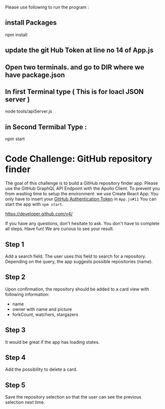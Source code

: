 
Please use following to run the program : 

## install Packages
npm install 

## update the  git Hub Token at  line no 14 of App.js 

## Open two terminals. and go to DIR where we have package.json

## In first Terminal type ( This is for loacl JSON server )
node tools/apiServer.js 

## in Second Termibal Type : 

npm start 




# Code Challenge: GitHub repository finder

The goal of this challenge is to build a GitHub repository finder app.
Please use the GitHub GraphQL API Endpoint with the Apollo Client.
To prevent you from wasting time to setup the environment: we use Create React App.
You only have to insert your [GitHub Authentication Token](https://github.com/settings/tokens/new) in `App.js#11` You can start the app with `npm start`.

https://developer.github.com/v4/

If you have any questions, don't hesitate to ask. You don't have to complete all steps. Have fun! We are curious to see your result.

## Step 1

Add a search field. The user uses this field to search for a repository. Depending on the query, the app suggests possible repositories (name).

## Step 2

Upon confirmation, the repository should be added to a card view with following information:

* name
* owner with name and picture
* forkCount, watchers, stargazers

## Step 3

It would be great if the app has loading states.

## Step 4

Add the possibility to delete a card.

## Step 5

Save the repository selection so that the user can see the previous selection next time.
